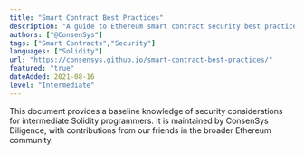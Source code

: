 ```yaml
---
title: "Smart Contract Best Practices"
description: "A guide to Ethereum smart contract security best practices"
authors: ["@ConsenSys"]
tags: ["Smart Contracts","Security"]
languages: ["Solidity"]
url: "https://consensys.github.io/smart-contract-best-practices/"
featured: "true"
dateAdded: 2021-08-16
level: "Intermediate"
---
```


This document provides a baseline knowledge of security considerations for intermediate Solidity programmers. It is maintained by ConsenSys Diligence, with contributions from our friends in the broader Ethereum community.